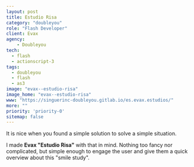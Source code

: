 ```yaml
---
layout: post
title: Estudio Risa
category: "doubleyou"
role: "Flash Developer"
client: Evax
agency:
    - Doubleyou
tech:
  - flash
  - actionscript-3
tags:
  - doubleyou
  - flash
  - as3
image: "evax--estudio-risa"
image_home: "evax--estudio-risa"
www: "https://singuerinc-doubleyou.gitlab.io/es.evax.estudios/"
more: ""
priority: 'priority-0'
sitemap: false
---
```


It is nice when you found a simple solution to solve a simple situation.

I made **Evax "Estudio Risa"** with that in mind. Nothing too fancy nor complicated, but simple enough to engage the user and give them a quick overview about this "smile study".
